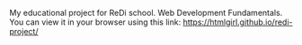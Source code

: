 My educational project for ReDi school. Web Development
Fundamentals.
You can view it in your browser using this link:
https://htmlgirl.github.io/redi-project/

